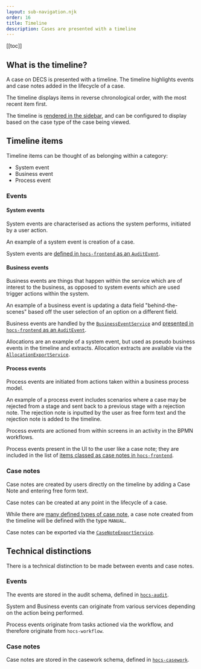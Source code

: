 ```yaml
---
layout: sub-navigation.njk
order: 16
title: Timeline
description: Cases are presented with a timeline
---
```


[[toc]]

## What is the timeline?
A case on DECS is presented with a timeline. The timeline highlights events and case notes added in the lifecycle of a case.

The timeline displays items in reverse chronological order, with the most recent item first.

The timeline is [rendered in the sidebar](https://github.com/UKHomeOffice/hocs-frontend/blob/main/src/shared/common/components/side-bar.jsx#L78), and can be configured to display based on the case type of the case being viewed.

## Timeline items
Timeline items can be thought of as belonging within a category:
- System event
- Business event
- Process event

### Events
#### System events
System events are characterised as actions the system performs, initiated by a user action.

An example of a system event is creation of a case.

System events are [defined in `hocs-frontend` as an `AuditEvent`](https://github.com/UKHomeOffice/hocs-frontend/blob/main/src/shared/common/components/case-notes.jsx#L15).

#### Business events
Business events are things that happen within the service which are of interest to the business, as opposed to system events which are used trigger actions within the system.

An example of a business event is updating a data field "behind-the-scenes" based off the user selection of an option on a different field.

Business events are handled by the [`BusinessEventService`](https://github.com/UKHomeOffice/hocs-workflow/blob/main/src/main/java/uk/gov/digital/ho/hocs/workflow/api/bpmn/BusinessEventService.java) and [presented in `hocs-frontend` as an `AuditEvent`](https://github.com/UKHomeOffice/hocs-frontend/blob/main/src/shared/common/components/case-notes.jsx#L15).

Allocations are an example of a system event, but used as pseudo business events in the timeline and extracts. Allocation extracts are available via the [`AllocationExportService`](https://github.com/UKHomeOffice/hocs-audit/blob/main/src/main/java/uk/gov/digital/ho/hocs/audit/service/AllocationExportService.java).

#### Process events
Process events are initiated from actions taken within a business process model.

An example of a process event includes scenarios where a case may be rejected from a stage and sent back to a previous stage with a rejection note. The rejection note is inputted by the user as free form text and the rejection note is added to the timeline.

Process events are actioned from within screens in an activity in the BPMN workflows.

Process events present in the UI to the user like a case note; they are included in the list of [items classed as case notes in `hocs-frontend`](https://github.com/UKHomeOffice/hocs-frontend/blob/main/src/shared/common/components/case-notes.jsx#L50).

### Case notes
Case notes are created by users directly on the timeline by adding a Case Note and entering free form text.

Case notes can be created at any point in the lifecycle of a case.

While there are [many defined types of case note](https://github.com/UKHomeOffice/hocs-frontend/blob/main/src/shared/common/components/case-notes.jsx#L50), a case note created from the timeline will be defined with the type `MANUAL`.

Case notes can be exported via the [`CaseNoteExportService`](https://github.com/UKHomeOffice/hocs-audit/blob/main/src/main/java/uk/gov/digital/ho/hocs/audit/service/CaseNoteExportService.java).

## Technical distinctions
There is a technical distinction to be made between events and case notes.

### Events
The events are stored in the audit schema, defined in [`hocs-audit`](https://github.com/UKHomeOffice/hocs-audit/tree/main/src/main/resources/db/migration/postgresql).

System and Business events can originate from various services depending on the action being performed.

Process events originate from tasks actioned via the workflow, and therefore originate from `hocs-workflow`.

### Case notes
Case notes are stored in the casework schema, defined in [`hocs-casework`](https://github.com/UKHomeOffice/hocs-casework/tree/main/src/main/resources/db/migration/postgresql).
